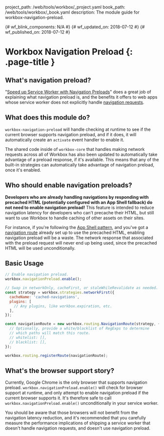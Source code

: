 project_path: /web/tools/workbox/_project.yaml
book_path: /web/tools/workbox/_book.yaml
description: The module guide for workbox-navigation-preload.

{# wf_blink_components: N/A #}
{# wf_updated_on: 2018-07-12 #}
{# wf_published_on: 2018-07-12 #}

# Workbox Navigation Preload {: .page-title }

## What's navigation preload?

"[Speed up Service Worker with Navigation Preloads](/web/updates/2017/02/navigation-preload)" does a
great job of explaining what navigation preload is, and the benefits it offers to web apps whose
service worker does not explicitly handle
[navigation requests](/web/fundamentals/primers/service-workers/high-performance-loading#first_what_are_navigation_requests).

## What does this module do?

`workbox-navigation-preload` will handle checking at runtime to see if the current browser supports
navigation preload, and if it does, it will automatically create an `activate` event handler to
enable it.

The shared code inside of `workbox-core` that handles making network requests across all of Workbox
has also been updated to automatically take advantage of a preload response, if it's available. This
means that any of the built-in strategies can automatically take advantage of navigation preload,
once it's enabled.

## Who should enable navigation preloads?

**Developers who are already handling navigations by responding with precached HTML (potentially
configured with an App Shell fallback) do not need to enable navigation preload!** This feature is
intended to reduce navigation latency for developers who can't precache their HTML, but still want
to use Workbox to handle caching of other assets on their sites.

For instance, if you're following the [App Shell pattern](/web/fundamentals/architecture/app-shell),
and you've got a [navigation route](/web/tools/workbox/modules/workbox-routing#how_to_register_a_navigation_route)
already set up to use the precached HTML, enabling navigation preload will be a waste. The network
response that associated with the preload request will never end up being used, since the precached
HTML will be used unconditionally.

## Basic Usage

```javascript
// Enable navigation preload.
workbox.navigationPreload.enable();

// Swap in networkOnly, cacheFirst, or staleWhileRevalidate as needed.
const strategy = workbox.strategies.networkFirst({
  cacheName: 'cached-navigations',
  plugins: [
    // Any plugins, like workbox.expiration, etc.
  ],
});

const navigationRoute = new workbox.routing.NavigationRoute(strategy, {
  // Optionally, provide a white/blacklist of RegExps to determine
  // which paths will match this route.
  // whitelist: [],
  // blacklist: [],
});

workbox.routing.registerRoute(navigationRoute);
```

## What's the browser support story?

Currently, Google Chrome is the only browser that supports navigation preload.
`workbox.navigationPreload.enable()` will check for browser support at runtime, and only attempt to
enable navigation preload if the current browser supports it. It's therefore safe to call
`workbox.navigationPreload.enable()` unconditionally in your service worker.

You should be aware that those browsers will not benefit from the navigation latency reduction, and
it's recommended that you carefully measure the performance implications of shipping a service
worker that doesn't handle navigation requests, and doesn't use navigation preload.
